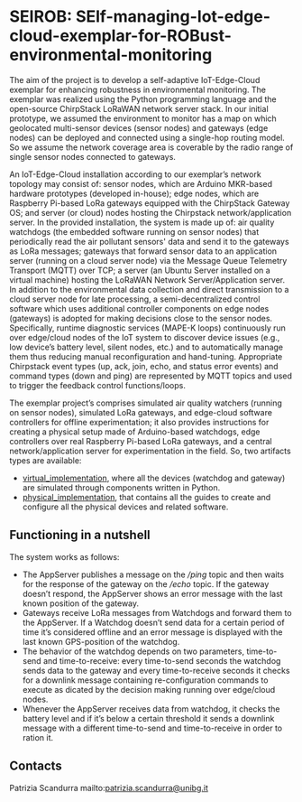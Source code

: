 # SEIROB: SElf-managing-Iot-edge-cloud-exemplar-for-ROBust-environmental-monitoring

The aim of the project is to develop a self-adaptive IoT-Edge-Cloud exemplar for enhancing robustness in environmental monitoring.  The exemplar was realized using the Python programming language and the open-source ChirpStack LoRaWAN network server stack.  In our initial prototype, we assumed the environment to monitor has a map on which geolocated multi-sensor devices (sensor nodes) and gateways (edge nodes) can be deployed and connected using a single-hop routing model. So we assume the network coverage area is coverable by the radio range of single sensor nodes connected to gateways. 

An IoT-Edge-Cloud installation according to our exemplar’s network topology may consist of: sensor nodes, which are Arduino MKR-based hardware prototypes (developed in-house); edge nodes, which are Raspberry Pi-based LoRa gateways equipped with the ChirpStack Gateway OS; and server (or cloud) nodes hosting the Chirpstack network/application server. In the provided installation, the system is made up of: air quality watchdogs (the embedded software running on sensor nodes) that periodically read the air pollutant sensors' data and send it to the gateways as LoRa messages; gateways that forward sensor data to an application server (running on a cloud server node) via the Message Queue Telemetry Transport (MQTT) over TCP; a server (an Ubuntu Server installed on a virtual machine) hosting the LoRaWAN Network Server/Application server. In addition to the environmental data collection and direct transmission to a cloud server node for late processing, a semi-decentralized control software which uses additional controller components on edge nodes (gateways) is adopted for making decisions close to the sensor nodes. Specifically, runtime diagnostic services (MAPE-K loops) continuously run over edge/cloud nodes of the IoT system to discover device issues (e.g., low device’s battery level, silent nodes, etc.) and to automatically manage them thus reducing manual reconfiguration and hand-tuning. Appropriate Chirpstack event types (up, ack, join, echo, and status error events) and command types (down and ping) are represented by MQTT topics and used to trigger the feedback control functions/loops.

The exemplar project’s comprises simulated air quality watchers (running on sensor nodes), simulated LoRa gateways, and edge-cloud software controllers for offline experimentation; it also provides instructions for creating a physical setup made of Arduino-based watchdogs, edge controllers over real Raspberry Pi-based LoRa gateways, and a central network/application server for experimentation in the field. 
So, two artifacts types are available:
* [virtual_implementation](virtual_implementation), where all the devices (watchdog and gateway) are simulated through components written in Python.
* [physical_implementation](physical_implementation), that contains all the guides to create and configure all the physical devices and related software.

## Functioning in a nutshell
The system works as follows:
* The AppServer publishes a message on the */ping* topic and then waits for the response of the gateway on the */echo* topic. If the gateway doesn’t respond, the AppServer shows an error message with the last known position of the gateway.
* Gateways receive LoRa messages from Watchdogs and forward them to the AppServer. If a Watchdog doesn’t send data for a certain period of time it’s considered offline and an error message is displayed with the last known GPS-position of the watchdog.
* The behavior of the watchdog depends on two parameters, time-to-send and time-to-receive: every time-to-send seconds the watchdog sends data to the gateway and every time-to-receive seconds it checks for a downlink message containing re-configuration commands to execute as dicated by the decision making running over edge/cloud nodes. 
* Whenever the AppServer receives data from watchdog, it checks the battery level and if it’s below a certain threshold it sends a downlink message with a different time-to-send and time-to-receive in order to ration it.

## Contacts
Patrizia Scandurra mailto:patrizia.scandurra@unibg.it
